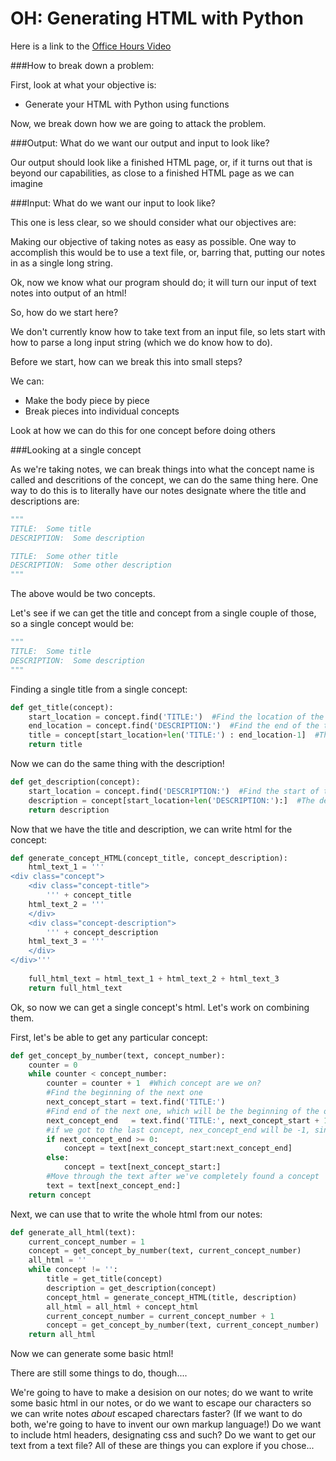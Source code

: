 OH: Generating HTML with Python
==========================================

Here is a link to the [Office Hours Video][OH]

###How to break down a problem:

First, look at what your objective is:
 - Generate your HTML with Python using functions

Now, we break down how we are going to attack the problem.

###Output:  What do we want our output and input to look like?

Our output should look like a finished HTML page, or, if it turns out that is beyond our capabilities, as close to a finished HTML page as we can imagine

###Input:  What do we want our input to look like?
        
This one is less clear, so we should consider what our objectives are:

Making our objective of taking notes as easy as possible.  One way to accomplish this would be to use a text file, or, barring that, putting our notes in as a single long string.

Ok, now we know what our program should do; it will turn our input of text notes into output of an html!

So, how do we start here?

We don't currently know how to take text from an input file, so lets start with how to parse a long input string (which we do know how to do).

Before we start, how can we break this into small steps?

We can:

- Make the body piece by piece
- Break pieces into individual concepts

Look at how we can do this for one concept before doing others

###Looking at a single concept

As we're taking notes, we can break things into what the concept name is called and descritions of the concept, we can do the same thing here.  One way to do this is to literally have our notes designate where the title and descriptions are:  
```python
"""
TITLE:  Some title
DESCRIPTION:  Some description

TITLE:  Some other title
DESCRIPTION:  Some other description
"""
```
The above would be two concepts.

Let's see if we can get the title and concept from a single couple of those, so a single concept would be:
```python
"""
TITLE:  Some title
DESCRIPTION:  Some description
"""
```
Finding a single title from a single concept:
```python
def get_title(concept):
    start_location = concept.find('TITLE:')  #Find the location of the Start of the title
    end_location = concept.find('DESCRIPTION:')  #Find the end of the title
    title = concept[start_location+len('TITLE:') : end_location-1]  #The title will be between them!
    return title
```

Now we can do the same thing with the description!
```python
def get_description(concept):
    start_location = concept.find('DESCRIPTION:')  #Find the start of the description
    description = concept[start_location+len('DESCRIPTION:'):]  #The description will go to the end of the concpt
    return description
```
Now that we have the title and description, we can write html for the concept:

```python
def generate_concept_HTML(concept_title, concept_description):
    html_text_1 = '''
<div class="concept">
    <div class="concept-title">
        ''' + concept_title
    html_text_2 = '''
    </div>
    <div class="concept-description">
        ''' + concept_description
    html_text_3 = '''
    </div>
</div>'''
    
    full_html_text = html_text_1 + html_text_2 + html_text_3
    return full_html_text
```

Ok, so now we can get a single concept's html.  Let's work on combining them.

First, let's be able to get any particular concept:

```python
def get_concept_by_number(text, concept_number):
    counter = 0  
    while counter < concept_number:
        counter = counter + 1  #Which concept are we on?
        #Find the beginning of the next one
        next_concept_start = text.find('TITLE:')  
        #Find end of the next one, which will be the beginning of the one after that
        next_concept_end   = text.find('TITLE:', next_concept_start + 1)  
        #if we got to the last concept, nex_concept_end will be -1, since there won't be another
        if next_concept_end >= 0:  
            concept = text[next_concept_start:next_concept_end]  
        else:
            concept = text[next_concept_start:]
        #Move through the text after we've completely found a concept
        text = text[next_concept_end:]  
    return concept
```

Next, we can use that to write the whole html from our notes:

```python
def generate_all_html(text):
    current_concept_number = 1  
    concept = get_concept_by_number(text, current_concept_number)
    all_html = ''
    while concept != '':
        title = get_title(concept)
        description = get_description(concept)
        concept_html = generate_concept_HTML(title, description)
        all_html = all_html + concept_html
        current_concept_number = current_concept_number + 1
        concept = get_concept_by_number(text, current_concept_number)
    return all_html
```
Now we can generate some basic html!

There are still some things to do, though.... 

We're going to have to make a desision on our notes; do we want to write some basic html in our notes, or do we want to escape our characters so we can write notes *about* escaped charectars faster?  (If we want to do both, we're going to have to invent our own markup language!)  Do we want to include html headers, designating css and such?  Do we want to get our text from a text file?  All of these are things you can explore if you chose...

[OH]: https://plus.google.com/u/0/events/ce4q4b7kbkk7vqdjlg82n9tsgrg?authkey=CMOi96bUucjhrAE

